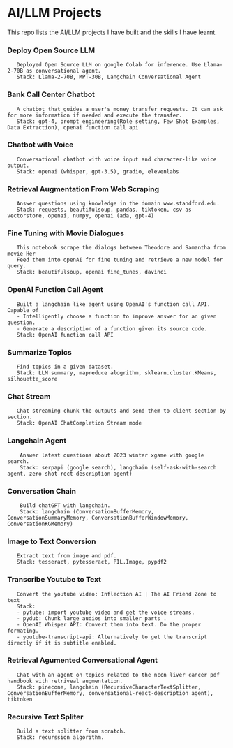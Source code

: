 # AI/LLM Projects
This repo lists the AI/LLM projects I have built and the skills I have learnt.

### Deploy Open Source LLM
       Deployed Open Source LLM on google Colab for inference. Use Llama-2-70B as conversational agent.
       Stack: Llama-2-70B, MPT-30B, Langchain Conversational Agent
### Bank Call Center Chatbot
       A chatbot that guides a user's money transfer requests. It can ask for more information if needed and execute the transfer.
       Stack: gpt-4, prompt engineering(Role setting, Few Shot Examples, Data Extraction), openai function call api
### Chatbot with Voice
       Conversational chatbot with voice input and character-like voice output.
       Stack: openai (whisper, gpt-3.5), gradio, elevenlabs
### Retrieval Augmentation From Web Scraping 
       Answer questions using knowledge in the domain www.standford.edu.
       Stack: requests, beautifulsoup, pandas, tiktoken, csv as vectorstore, openai, numpy, openai (ada, gpt-4)
### Fine Tuning with Movie Dialogues
       This notebook scrape the dialogs between Theodore and Samantha from movie Her
       Feed them into openAI for fine tuning and retrieve a new model for query.
       Stack: beautifulsoup, openai fine_tunes, davinci
### OpenAI Function Call Agent
       Built a langchain like agent using OpenAI's function call API. Capable of
       - Intelligently choose a function to improve answer for an given question.
       - Generate a description of a function given its source code.
       Stack: OpenAI function call API
### Summarize Topics
       Find topics in a given dataset.
       Stack: LLM summary, mapreduce alogrithm, sklearn.cluster.KMeans, silhouette_score
### Chat Stream
       Chat streaming chunk the outputs and send them to client section by section.
       Stack: OpenAI ChatCompletion Stream mode
### Langchain Agent
        Answer latest questions about 2023 winter xgame with google search.
        Stack: serpapi (google search), langchain (self-ask-with-search agent, zero-shot-rect-description agent)
### Conversation Chain 
        Build chatGPT with langchain.
        Stack: langchain (ConversationBufferMemory, ConversationSummaryMemory, ConversationBufferWindowMemory, ConversationKGMemory)
### Image to Text Conversion 
       Extract text from image and pdf.
       Stack: tesseract, pytesseract, PIL.Image, pypdf2
### Transcribe Youtube to Text 
       Convert the youtube video: Inflection AI | The AI Friend Zone to text 
       Stack:
       - pytube: import youtube video and get the voice streams.
       - pydub: Chunk large audios into smaller parts .
       - OpenAI Whisper API: Convert them into text. Do the proper formating. 
       - youtube-transcript-api: Alternatively to get the transcript directly if it is subtitle enabled.
### Retrieval Agumented Conversational Agent 
       Chat with an agent on topics related to the nccn liver cancer pdf handbook with retriveal augmentation. 
       Stack: pinecone, langchain (RecursiveCharacterTextSplitter, ConversationBufferMemory, conversational-react-description agent), tiktoken
### Recursive Text Spliter 
       Build a text splitter from scratch.
       Stack: recurssion algorithm.